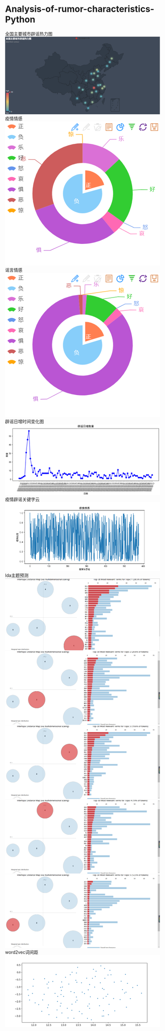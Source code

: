 # Analysis-of-rumor-characteristics-Python
全国主要城市辟谣热力图
![Image](https://github.com/6667qwe/Analysis-of-rumor-characteristics-Python/blob/master/数据文件/全国主要城市辟谣热力图.png)
疫情情感
![Image](https://github.com/6667qwe/Analysis-of-rumor-characteristics-Python/blob/master/数据文件/情感分析.png)
谣言情感
![Image](https://github.com/6667qwe/Analysis-of-rumor-characteristics-Python/blob/master/数据文件/情感分析1.png)
辟谣日增时间变化图
![Image](https://github.com/6667qwe/Analysis-of-rumor-characteristics-Python/blob/master/数据文件/辟谣日增时间变化图.png)
疫情辟谣关键字云
![Image](https://github.com/6667qwe/Analysis-of-rumor-characteristics-Python/blob/master/数据文件/疫情辟谣2020-05-13-00-05_谣言_数据清洗.png)
lda主题预测
![Image](https://github.com/6667qwe/Analysis-of-rumor-characteristics-Python/blob/master/数据文件/lda1.png)
![Image](https://github.com/6667qwe/Analysis-of-rumor-characteristics-Python/blob/master/数据文件/lda2.png)
![Image](https://github.com/6667qwe/Analysis-of-rumor-characteristics-Python/blob/master/数据文件/lda3.png)
![Image](https://github.com/6667qwe/Analysis-of-rumor-characteristics-Python/blob/master/数据文件/lda4.png)
![Image](https://github.com/6667qwe/Analysis-of-rumor-characteristics-Python/blob/master/数据文件/lda5.png)
word2vec词间距
![Image](https://github.com/6667qwe/Analysis-of-rumor-characteristics-Python/blob/master/数据文件/word2vec词间距.png)

